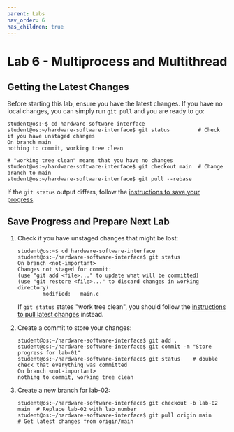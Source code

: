 ```yaml
---
parent: Labs
nav_order: 6
has_children: true
---
```


# Lab 6 - Multiprocess and Multithread

## Getting the Latest Changes

Before starting this lab, ensure you have the latest changes.
If you have no local changes, you can simply run `git pull` and you are ready to go:

```console
student@os:~$ cd hardware-software-interface
student@os:~/hardware-software-interface$ git status         # Check if you have unstaged changes
On branch main
nothing to commit, working tree clean

# "working tree clean" means that you have no changes
student@os:~/hardware-software-interface$ git checkout main  # Change branch to main
student@os:~/hardware-software-interface$ git pull --rebase
```

If the `git status` output differs, follow the [instructions to save your progress](#save-progress-and-prepare-next-lab).

## Save Progress and Prepare Next Lab

1. Check if you have unstaged changes that might be lost:

    ```console
    student@os:~$ cd hardware-software-interface
    student@os:~/hardware-software-interface$ git status
    On branch <not-important>
    Changes not staged for commit:
    (use "git add <file>..." to update what will be committed)
    (use "git restore <file>..." to discard changes in working directory)
            modified:   main.c
    ```

    If `git status` states "work tree clean", you should follow the [instructions to pull latest changes](#getting-the-latest-changes) instead.

1. Create a commit to store your changes:

    ```console
    student@os:~/hardware-software-interface$ git add .
    student@os:~/hardware-software-interface$ git commit -m "Store progress for lab-01"
    student@os:~/hardware-software-interface$ git status    # double check that everything was committed
    On branch <not-important>
    nothing to commit, working tree clean
    ```

1. Create a new branch for lab-02:

    ```console
    student@os:~/hardware-software-interface$ git checkout -b lab-02 main  # Replace lab-02 with lab number
    student@os:~/hardware-software-interface$ git pull origin main        # Get latest changes from origin/main
    ```
